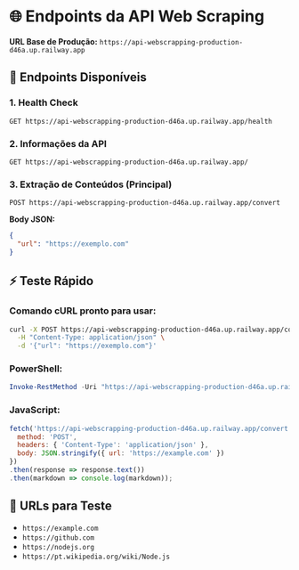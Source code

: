 # 🌐 Endpoints da API Web Scraping

**URL Base de Produção:** `https://api-webscrapping-production-d46a.up.railway.app`

## 📌 Endpoints Disponíveis

### 1. Health Check
```
GET https://api-webscrapping-production-d46a.up.railway.app/health
```

### 2. Informações da API
```
GET https://api-webscrapping-production-d46a.up.railway.app/
```

### 3. Extração de Conteúdos (Principal)
```
POST https://api-webscrapping-production-d46a.up.railway.app/convert
```

**Body JSON:**
```json
{
  "url": "https://exemplo.com"
}
```

## ⚡ Teste Rápido

### Comando cURL pronto para usar:
```bash
curl -X POST https://api-webscrapping-production-d46a.up.railway.app/convert \
  -H "Content-Type: application/json" \
  -d '{"url": "https://exemplo.com"}'
```

### PowerShell:
```powershell
Invoke-RestMethod -Uri "https://api-webscrapping-production-d46a.up.railway.app/convert" -Method POST -ContentType "application/json" -Body '{"url": "https://example.com"}'
```

### JavaScript:
```javascript
fetch('https://api-webscrapping-production-d46a.up.railway.app/convert', {
  method: 'POST',
  headers: { 'Content-Type': 'application/json' },
  body: JSON.stringify({ url: 'https://example.com' })
})
.then(response => response.text())
.then(markdown => console.log(markdown));
```

## 🎯 URLs para Teste
- `https://example.com`
- `https://github.com`
- `https://nodejs.org`
- `https://pt.wikipedia.org/wiki/Node.js` 